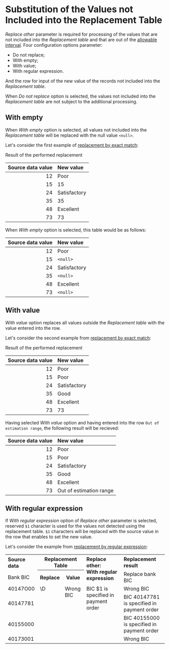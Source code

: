 # Substitution of the Values not Included into the Replacement Table

*Replace other* parameter is required for processing of the values that are not included into the *Replacement table* and that are out of the [allowable interval](./exact-match.md#primenenie-dopustimogo-intervala). Four configuration options parameter:

* Do not replace;
* With empty;
* With value;
* With regular expression.

And the row for input of the new value of the records not included into the *Replacement table*.

When *Do not replace* option is selected, the values not included into the *Replacement table* are not subject to the additional processing.

## With empty

When *With empty* option is selected, all values not included into the *Replacement table* will be replaced with the null value `<null>`.

Let's consider the first example of [replacement by exact match](./exact-match.md):

Result of the performed replacement

|Source data value|New value|
|-:|:-|
|12|Poor|
|15|15|
|24|Satisfactory|
|35|35|
|48|Excellent|
|73|73|

When *With empty* option is selected, this table would be as follows:

|Source data value|New value|
|-:|:-|
|12|Poor|
|15|`<null>`|
|24|Satisfactory|
|35|`<null>`|
|48|Excellent|
|73|`<null>`|

## With value

*With value* option replaces all values outside the *Replacement table* with the value entered into the row.

Let's consider the second example from [replacement by exact match](./exact-match.md#primenenie-dopustimogo-intervala):

Result of the performed replacement

|Source data value|New value|
|-:|:-|
|12|Poor|
|15|Poor|
|24|Satisfactory|
|35|Good|
|48|Excellent|
|73|73|

Having selected *With value* option and having entered into the row `Out of estimation range`, the following result will be recieved:

|Source data value|New value|
|-:|:-|
|12|Poor|
|15|Poor|
|24|Satisfactory|
|35|Good|
|48|Excellent|
|73|Out of estimation range|

## With regular expression

If *With regular expression* option of *Replace other* parameter is selected, reserved `$1` character is used for the values not detected using the replacement table. `$1` characters will be replaced with the source value in the row that enables to set the new value.

Let's consider the example from [replacement by regular expression](./regexp-match.md):
<table>
 <tr><th align="left">Source data</th><th colspan="2">Replacement Table</th><th rowspan="2" align="left" valign="top">Replace other:</br>With regular expression</th><th align="left" valign="top">Replacement result</th></tr>


<tr><td>Bank BIC</td><th>Replace</th><th>Value</th><td>Replace bank BIC</td></tr>


<tr><td>40147О00</td><td rowspan="4" valign="top">\D</td><td Rowspan="4" valign="top">Wrong BIC</td><td rowspan="4" valign="top" align="left">BIC $1 is specified in payment order</td><td align="left">Wrong BIC</td></tr>


<tr><td>40147781</td><td align="left">BIC 40147781 is specified in payment order</td></tr>


<tr><td>40155000</td><td align="left">BIC 40155000 is specified in payment order</td></tr>


<tr><td>4017З001</td><td align="left">Wrong BIC</td></tr>
</table>